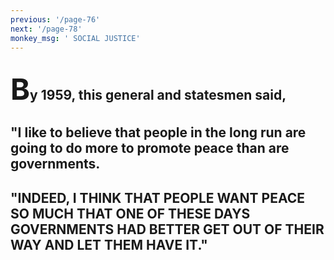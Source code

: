 ```yaml
---
previous: '/page-76'
next: '/page-78'
monkey_msg: ' SOCIAL JUSTICE'
---
```


## <span style="font-size:47px;">B</span>y 1959, this general and statesmen said,
## "I like to believe that people in the long run are going to do more to promote peace than are governments.
## "INDEED, I THINK THAT PEOPLE WANT PEACE SO MUCH THAT ONE OF THESE DAYS GOVERNMENTS HAD BETTER GET OUT OF THEIR WAY AND LET THEM HAVE IT."
